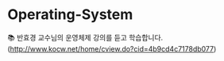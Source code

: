 # Operating-System
📚 반효경 교수님의 운영체제 강의를 듣고 학습합니다.
(http://www.kocw.net/home/cview.do?cid=4b9cd4c7178db077)

